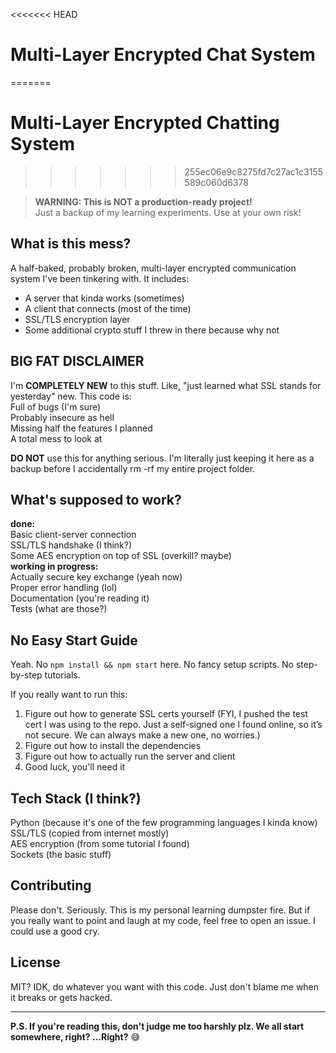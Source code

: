<<<<<<< HEAD
# Multi-Layer Encrypted Chat System
=======
# Multi-Layer Encrypted Chatting System
>>>>>>> 255ec06e9c8275fd7c27ac1c3155589c060d6378

> **WARNING: This is NOT a production-ready project!**  
> Just a backup of my learning experiments. Use at your own risk!

## What is this mess?

A half-baked, probably broken, multi-layer encrypted communication system I've been tinkering with. It includes:
- A server that kinda works (sometimes)
- A client that connects (most of the time)
- SSL/TLS encryption layer
- Some additional crypto stuff I threw in there because why not

## BIG FAT DISCLAIMER

I'm **COMPLETELY NEW** to this stuff. Like, "just learned what SSL stands for yesterday" new. This code is:<br>
Full of bugs (I'm sure)<br>
Probably insecure as hell<br>
Missing half the features I planned<br>
A total mess to look at<br>

**DO NOT** use this for anything serious. I'm literally just keeping it here as a backup before I accidentally rm -rf my entire project folder.

## What's supposed to work?
**done:**<br>
Basic client-server connection <br>
SSL/TLS handshake (I think?) <br>
Some AES encryption on top of SSL (overkill? maybe) <br>
**working in progress:** <br>
Actually secure key exchange (yeah now) <br>
Proper error handling (lol) <br>
Documentation (you're reading it) <br>
Tests (what are those?) <br>

## No Easy Start Guide

Yeah. No `npm install && npm start` here. No fancy setup scripts. No step-by-step tutorials.

If you really want to run this:
1. Figure out how to generate SSL certs yourself (FYI, I pushed the test cert I was using to the repo. Just a self-signed one I found online, so it’s not secure. We can always make a new one, no worries.)
2. Figure out how to install the dependencies
3. Figure out how to actually run the server and client
4. Good luck, you'll need it

## Tech Stack (I think?)

Python (because it's one of the few programming languages I kinda know) <br>
SSL/TLS (copied from internet mostly)<br>
AES encryption (from some tutorial I found)<br>
Sockets (the basic stuff)<br>

## Contributing

Please don't. Seriously. This is my personal learning dumpster fire. But if you really want to point and laugh at my code, feel free to open an issue. I could use a good cry.

## License

MIT? IDK, do whatever you want with this code. Just don't blame me when it breaks or gets hacked.

---

**P.S. If you're reading this, don't judge me too harshly plz. We all start somewhere, right? ...Right?** 😅
